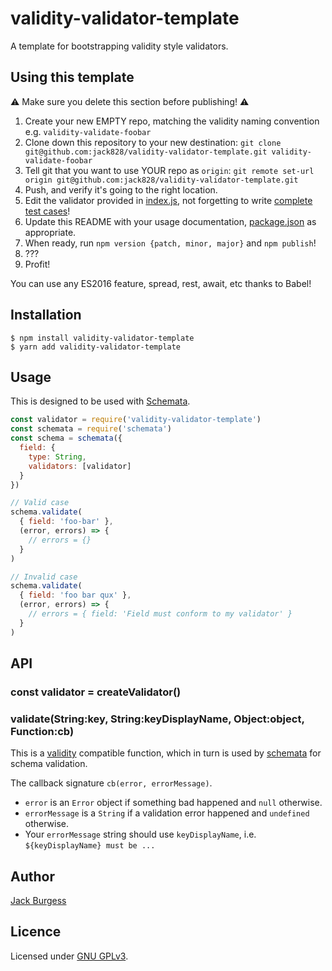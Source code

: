 # validity-validator-template

A template for bootstrapping validity style validators.

## Using this template

:warning: Make sure you delete this section before publishing! :warning:

1. Create your new EMPTY repo, matching the validity naming convention e.g. `validity-validate-foobar`
2. Clone down this repository to your new destination:
    `git clone git@github.com:jack828/validity-validator-template.git validity-validate-foobar`
3. Tell git that you want to use YOUR repo as `origin`:
    `git remote set-url origin git@github.com:jack828/validity-validator-template.git`
4. Push, and verify it's going to the right location.
5. Edit the validator provided in [index.js](./index.js), not forgetting to write [complete test cases](./test/validator.test.js)!
6. Update this README with your usage documentation, [package.json](./package.json) as appropriate.
7. When ready, run `npm version {patch, minor, major}` and `npm publish`!
8. ???
9. Profit!

You can use any ES2016 feature, spread, rest, await, etc thanks to Babel!

## Installation

```
$ npm install validity-validator-template
$ yarn add validity-validator-template
```

## Usage

This is designed to be used with [Schemata](https://npmjs.org/package/schemata).

```javascript
const validator = require('validity-validator-template')
const schemata = require('schemata')
const schema = schemata({
  field: {
    type: String,
    validators: [validator]
  }
})

// Valid case
schema.validate(
  { field: 'foo-bar' },
  (error, errors) => {
    // errors = {}
  }
)

// Invalid case
schema.validate(
  { field: 'foo bar qux' },
  (error, errors) => {
    // errors = { field: 'Field must conform to my validator' }
  }
)
```

## API

### const validator = createValidator()

### validate(String:key, String:keyDisplayName, Object:object, Function:cb)

This is a [validity](https://npmjs.org/package/validity) compatible function, which in turn is
used by [schemata](https://npmjs.org/package/schemata) for schema validation.

The callback signature `cb(error, errorMessage)`.
- `error` is an `Error` object if something bad happened and `null` otherwise.
- `errorMessage` is a `String` if a validation error happened and `undefined` otherwise.
- Your `errorMessage` string should use `keyDisplayName`, i.e. `${keyDisplayName} must be ...`

## Author

[Jack Burgess](https://github.com/jack828)

## Licence
Licensed under [GNU GPLv3](https://opensource.org/licenses/GPL-3.0).
